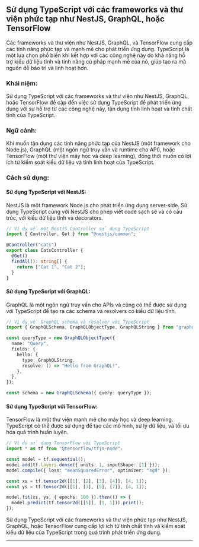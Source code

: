 ## Sử dụng TypeScript với các frameworks và thư viện phức tạp như NestJS, GraphQL, hoặc TensorFlow

Các frameworks và thư viện như NestJS, GraphQL, và TensorFlow cung cấp các tính năng phức tạp và mạnh mẽ cho phát triển ứng dụng. TypeScript là một lựa chọn phổ biến khi kết hợp với các công nghệ này do khả năng hỗ trợ kiểu dữ liệu tĩnh và tính năng cú pháp mạnh mẽ của nó, giúp tạo ra mã nguồn dễ bảo trì và linh hoạt hơn.

### Khái niệm:

Sử dụng TypeScript với các frameworks và thư viện như NestJS, GraphQL, hoặc TensorFlow đề cập đến việc sử dụng TypeScript để phát triển ứng dụng với sự hỗ trợ từ các công nghệ này, tận dụng tính linh hoạt và tính chất tĩnh của TypeScript.

### Ngữ cảnh:

Khi muốn tận dụng các tính năng phức tạp của NestJS (một framework cho Node.js), GraphQL (một ngôn ngữ truy vấn và runtime cho API), hoặc TensorFlow (một thư viện máy học và deep learning), đồng thời muốn có lợi ích từ kiểm soát kiểu dữ liệu và tính linh hoạt của TypeScript.

### Cách sử dụng:

#### Sử dụng TypeScript với NestJS:

NestJS là một framework Node.js cho phát triển ứng dụng server-side. Sử dụng TypeScript cùng với NestJS cho phép viết code sạch sẽ và có cấu trúc, với kiểu dữ liệu tĩnh và decorators.

```typescript
// Ví dụ về một NestJS Controller sử dụng TypeScript
import { Controller, Get } from "@nestjs/common";

@Controller("cats")
export class CatsController {
  @Get()
  findAll(): string[] {
    return ["Cat 1", "Cat 2"];
  }
}
```

#### Sử dụng TypeScript với GraphQL:

GraphQL là một ngôn ngữ truy vấn cho APIs và cũng có thể được sử dụng với TypeScript để tạo ra các schema và resolvers có kiểu dữ liệu tĩnh.

```typescript
// Ví dụ về GraphQL schema và resolver với TypeScript
import { GraphQLSchema, GraphQLObjectType, GraphQLString } from "graphql";

const queryType = new GraphQLObjectType({
  name: "Query",
  fields: {
    hello: {
      type: GraphQLString,
      resolve: () => "Hello from GraphQL!",
    },
  },
});

const schema = new GraphQLSchema({ query: queryType });
```

#### Sử dụng TypeScript với TensorFlow:

TensorFlow là một thư viện mạnh mẽ cho máy học và deep learning. TypeScript có thể được sử dụng để tạo các mô hình, xử lý dữ liệu, và tối ưu hóa quá trình huấn luyện.

```typescript
// Ví dụ sử dụng TensorFlow với TypeScript
import * as tf from "@tensorflow/tfjs-node";

const model = tf.sequential();
model.add(tf.layers.dense({ units: 1, inputShape: [1] }));
model.compile({ loss: "meanSquaredError", optimizer: "sgd" });

const xs = tf.tensor2d([[1], [2], [3], [4]], [4, 1]);
const ys = tf.tensor2d([[1], [3], [5], [7]], [4, 1]);

model.fit(xs, ys, { epochs: 100 }).then(() => {
  model.predict(tf.tensor2d([[5]], [1, 1])).print();
});
```

Sử dụng TypeScript với các frameworks và thư viện phức tạp như NestJS, GraphQL, hoặc TensorFlow cung cấp lợi ích từ tính chất tĩnh và kiểm soát kiểu dữ liệu của TypeScript trong quá trình phát triển ứng dụng.

---

